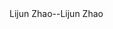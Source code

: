<!DOCTYPE html>
<html>
<head>
    <meta http-equiv="content-type" content="text/html;charset=utf-8"/>
    <title>Lijun Zhao</title>
</head>
<body>
Lijun Zhao--Lijun Zhao
</body>
</html>
